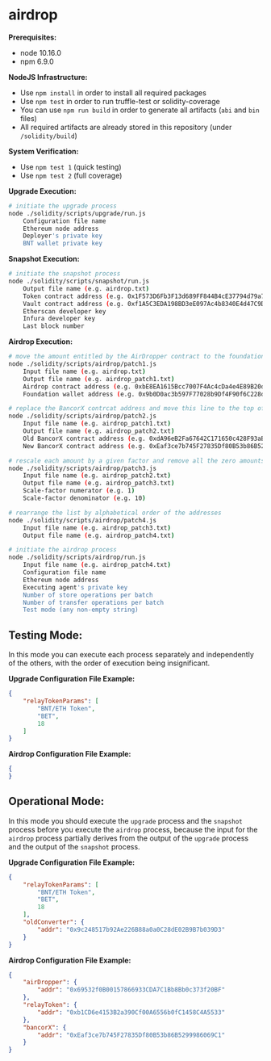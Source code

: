 # airdrop

**Prerequisites:**
- node 10.16.0
- npm 6.9.0

**NodeJS Infrastructure:**
- Use `npm install` in order to install all required packages
- Use `npm test` in order to run truffle-test or solidity-coverage
- You can use `npm run build` in order to generate all artifacts (`abi` and `bin` files)
- All required artifacts are already stored in this repository (under `/solidity/build`)

**System Verification:**
- Use `npm test 1` (quick testing)
- Use `npm test 2` (full coverage)

**Upgrade Execution:**
```bash
# initiate the upgrade process
node ./solidity/scripts/upgrade/run.js
    Configuration file name
    Ethereum node address
    Deployer's private key
    BNT wallet private key
```

**Snapshot Execution:**
```bash
# initiate the snapshot process
node ./solidity/scripts/snapshot/run.js
    Output file name (e.g. airdrop.txt)
    Token contract address (e.g. 0x1F573D6Fb3F13d689FF844B4cE37794d79a7FF1C)
    Vault contract address (e.g. 0xf1A5C3EDA198BD3eE097Ac4b8340E4d47C9D4679)
    Etherscan developer key
    Infura developer key
    Last block number
```

**Airdrop Execution:**
```bash
# move the amount entitled by the AirDropper contract to the foundation wallet
node ./solidity/scripts/airdrop/patch1.js
    Input file name (e.g. airdrop.txt)
    Output file name (e.g. airdrop_patch1.txt)
    Airdrop contract address (e.g. 0xbE8EA1615Bcc7007F4Ac4cDa4e4E89B20d5c9499)
    Foundation wallet address (e.g. 0x9b0D0ac3b597F77028b9Df4F90f6C228d6ba33CC)
```

```bash
# replace the BancorX contrcat address and move this line to the top of the list
node ./solidity/scripts/airdrop/patch2.js
    Input file name (e.g. airdrop_patch1.txt)
    Output file name (e.g. airdrop_patch2.txt)
    Old BancorX contract address (e.g. 0xdA96eB2Fa67642C171650c428F93aBDfB8A63A2D)
    New BancorX contract address (e.g. 0xEaf3ce7b745F27835Df80B53b86B5299986069C1)
```

```bash
# rescale each amount by a given factor and remove all the zero amounts in the list
node ./solidity/scripts/airdrop/patch3.js
    Input file name (e.g. airdrop_patch2.txt)
    Output file name (e.g. airdrop_patch3.txt)
    Scale-factor numerator (e.g. 1)
    Scale-factor denominator (e.g. 10)
```

```bash
# rearrange the list by alphabetical order of the addresses
node ./solidity/scripts/airdrop/patch4.js
    Input file name (e.g. airdrop_patch3.txt)
    Output file name (e.g. airdrop_patch4.txt)
```

```bash
# initiate the airdrop process
node ./solidity/scripts/airdrop/run.js
    Input file name (e.g. airdrop_patch4.txt)
    Configuration file name
    Ethereum node address
    Executing agent's private key
    Number of store operations per batch
    Number of transfer operations per batch
    Test mode (any non-empty string)
```

## Testing Mode:

In this mode you can execute each process separately and independently of the others, with the order of execution being insignificant.

**Upgrade Configuration File Example:**
```json
{
    "relayTokenParams": [
        "BNT/ETH Token",
        "BET",
        18
    ]
}
```

**Airdrop Configuration File Example:**
```json
{
}
```

## Operational Mode:

In this mode you should execute the `upgrade` process and the `snapshot` process before you execute the `airdrop` process, because
the input for the `airdrop` process partially derives from the output of the `upgrade` process and the output of the `snapshot` process.

**Upgrade Configuration File Example:**
```json
{
    "relayTokenParams": [
        "BNT/ETH Token",
        "BET",
        18
    ],
    "oldConverter": {
        "addr": "0x9c248517b92Ae226B88a0a0C28dE02B9B7b039D3"
    }
}
```

**Airdrop Configuration File Example:**
```json
{
    "airDropper": {
        "addr": "0x69532f0B00157866933CDA7C1Bb8Bb0c373f20BF"
    },
    "relayToken": {
        "addr": "0xb1CD6e4153B2a390Cf00A6556b0fC1458C4A5533"
    },
    "bancorX": {
        "addr": "0xEaf3ce7b745F27835Df80B53b86B5299986069C1"
    }
}
```
